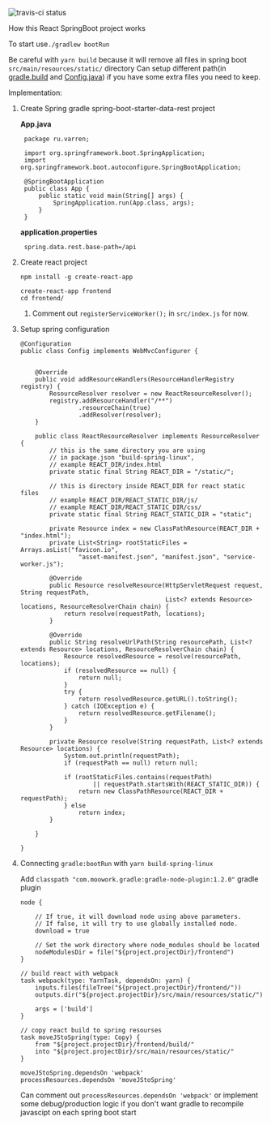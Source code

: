 ![travis-ci status](https://travis-ci.org/varren/SpringBootReactExample.svg?branch=master)

How this React SpringBoot project works


To start use`./gradlew bootRun`

Be careful with `yarn build` because it will remove all files in spring boot `src/main/resources/static/` directory
Can setup different path(in [gradle.build](https://github.com/varren/SpringBootReactExample/blob/master/build.gradle#L66) and [Config.java](https://github.com/varren/SpringBootReactExample/blob/master/src/main/java/ru/varren/Config.java#L43)) if you have some extra files you need to keep.



Implementation:
 
 1. Create Spring gradle spring-boot-starter-data-rest project
 
     **App.java** 
     
         package ru.varren;
         
         import org.springframework.boot.SpringApplication;
         import org.springframework.boot.autoconfigure.SpringBootApplication;
         
         @SpringBootApplication
         public class App {
             public static void main(String[] args) {
                 SpringApplication.run(App.class, args);
             }
         }
     
     **application.properties**
     
         spring.data.rest.base-path=/api
         
 2. Create react project
 
        npm install -g create-react-app
         
        create-react-app frontend
        cd frontend/
    1. Comment out `registerServiceWorker();` in `src/index.js` for now.
    
 3. Setup spring configuration
  
        @Configuration
        public class Config implements WebMvcConfigurer {
        
        
            @Override
            public void addResourceHandlers(ResourceHandlerRegistry registry) {
                ResourceResolver resolver = new ReactResourceResolver();
                registry.addResourceHandler("/**")
                        .resourceChain(true)
                        .addResolver(resolver);
            }
        
            public class ReactResourceResolver implements ResourceResolver {
                // this is the same directory you are using 
                // in package.json "build-spring-linux",
                // example REACT_DIR/index.html
                private static final String REACT_DIR = "/static/";
        
                // this is directory inside REACT_DIR for react static files
                // example REACT_DIR/REACT_STATIC_DIR/js/
                // example REACT_DIR/REACT_STATIC_DIR/css/
                private static final String REACT_STATIC_DIR = "static";
        
                private Resource index = new ClassPathResource(REACT_DIR + "index.html");
                private List<String> rootStaticFiles = Arrays.asList("favicon.io",
                        "asset-manifest.json", "manifest.json", "service-worker.js");
        
                @Override
                public Resource resolveResource(HttpServletRequest request, String requestPath,
                                                List<? extends Resource> locations, ResourceResolverChain chain) {
                    return resolve(requestPath, locations);
                }
        
                @Override
                public String resolveUrlPath(String resourcePath, List<? extends Resource> locations, ResourceResolverChain chain) {
                    Resource resolvedResource = resolve(resourcePath, locations);
                    if (resolvedResource == null) {
                        return null;
                    }
                    try {
                        return resolvedResource.getURL().toString();
                    } catch (IOException e) {
                        return resolvedResource.getFilename();
                    }
                }
        
                private Resource resolve(String requestPath, List<? extends Resource> locations) {
                    System.out.println(requestPath);
                    if (requestPath == null) return null;
        
                    if (rootStaticFiles.contains(requestPath)
                            || requestPath.startsWith(REACT_STATIC_DIR)) {
                        return new ClassPathResource(REACT_DIR + requestPath);
                    } else
                        return index;
                }
        
            }
        
        }

   4. Connecting `gradle:bootRun` with `yarn build-spring-linux`
        
        Add  `classpath "com.moowork.gradle:gradle-node-plugin:1.2.0"` gradle plugin

          node {
            
              // If true, it will download node using above parameters.
              // If false, it will try to use globally installed node.
              download = true
            
              // Set the work directory where node_modules should be located
              nodeModulesDir = file("${project.projectDir}/frontend")
          }

          // build react with webpack
          task webpack(type: YarnTask, dependsOn: yarn) {
              inputs.files(fileTree("${project.projectDir}/frontend/"))
              outputs.dir("${project.projectDir}/src/main/resources/static/")

              args = ['build']
          }

          // copy react build to spring resourses
          task moveJStoSpring(type: Copy) {
              from "${project.projectDir}/frontend/build/"
              into "${project.projectDir}/src/main/resources/static/"
          }

          moveJStoSpring.dependsOn 'webpack'
          processResources.dependsOn 'moveJStoSpring'

      Can comment out  `processResources.dependsOn 'webpack'` or implement some debug/production logic if you don't want gradle to recompile javascipt on each spring boot start
